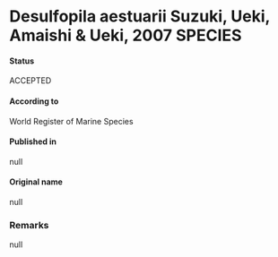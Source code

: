 # Desulfopila aestuarii Suzuki, Ueki, Amaishi & Ueki, 2007 SPECIES

#### Status
ACCEPTED

#### According to
World Register of Marine Species

#### Published in
null

#### Original name
null

### Remarks
null